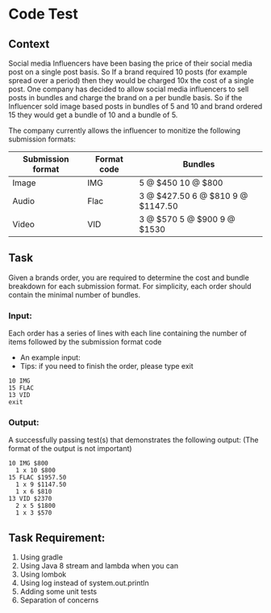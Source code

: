 # Code Test

## Context

Social media Influencers have been basing the price of their social media post on a single post basis. So If a brand
required 10 posts (for example spread over a period) then they would be charged 10x the cost of a single post. One
company has decided to allow social media influencers to sell posts in bundles and charge the brand on a per bundle
basis. So if the Influencer sold image based posts in bundles of 5 and 10 and brand ordered 15 they would get a bundle
of 10 and a bundle of 5.

The company currently allows the influencer to monitize the following submission formats:

| Submission format | Format code | Bundles                           |
| ----------------- | ----------- | --------------------------------- |
| Image             | IMG         | 5 @ $450 10 @ $800                |
| Audio             | Flac        | 3 @ $427.50 6 @ $810 9 @ $1147.50 |
| Video             | VID         | 3 @ $570 5 @ $900 9 @ $1530       |

## Task

Given a brands order, you are required to determine the cost and bundle breakdown for each submission format. For
simplicity, each order should contain the minimal number of bundles.

### Input:

Each order has a series of lines with each line containing the number of items followed by the submission format code

* An example input:
* Tips: if you need to finish the order, please type exit

```
10 IMG
15 FLAC
13 VID
exit
```

### Output:

A successfully passing test(s) that demonstrates the following output: (The format of the output is not important)

```
10 IMG $800
  1 x 10 $800
15 FLAC $1957.50
  1 x 9 $1147.50
  1 x 6 $810
13 VID $2370
  2 x 5 $1800
  1 x 3 $570
```

## Task Requirement:

1. Using gradle
2. Using Java 8 stream and lambda when you can
3. Using lombok
4. Using log instead of system.out.println
5. Adding some unit tests
6. Separation of concerns
